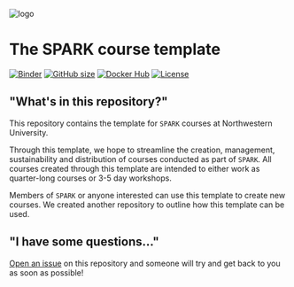 ![logo](lecture/static/course_name_logo.png)

# The SPARK course template

[![Binder](https://mybinder.org/badge_logo.svg)](https://mybinder.org/v2/gh/spark-csd/mybinder_course_name/HEAD)
[![GitHub size](https://github-size-badge.herokuapp.com/spark-csd/course_name.svg)](https://github.com/spark-csd/course_name/archive/master.zip)
[![Docker Hub](https://img.shields.io/docker/pulls/spark-csd/course_name)](https://hub.docker.com/r/spark-csd/course_name)
[![License](https://img.shields.io/github/license/spark-csd/course_name)](https://github.com/spark-csd/course_name)


## "What's in this repository?"

This repository contains the template for `SPARK` courses at Northwestern University.

Through this template, we hope to streamline the creation, management, sustainability and distribution of courses conducted as part of `SPARK`. All courses created through this template are intended to either work as quarter-long courses or 3-5 day workshops.

Members of `SPARK` or anyone interested can use this template to create new courses. We created another repository to outline how this template can be used. 


## "I have some questions..."

[Open an issue](https://github.com/spark-csd/course_template/issues) on this repository and someone will try and get back to you as soon as possible!
